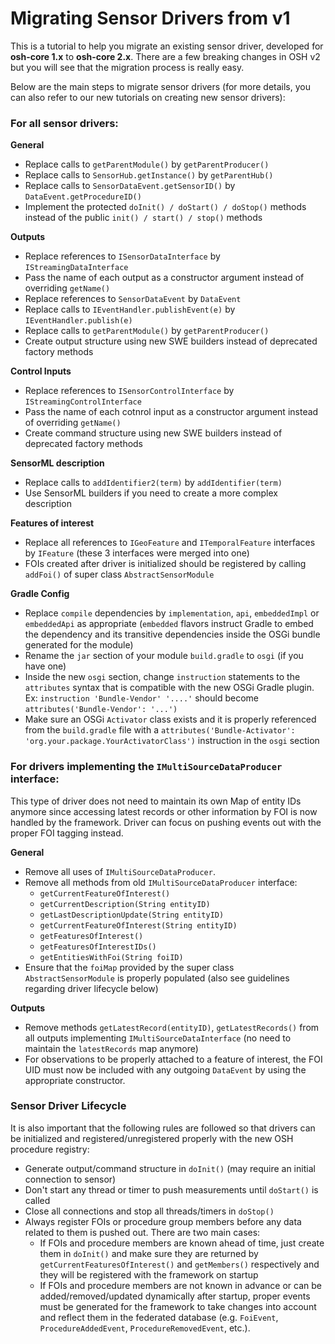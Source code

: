 # Migrating Sensor Drivers from v1

This is a tutorial to help you migrate an existing sensor driver, developed for **osh-core 1.x** to **osh-core 2.x**. There are a few breaking changes in OSH v2 but you will see that the migration process is really easy.

Below are the main steps to migrate sensor drivers (for more details, you can also refer to our new tutorials on creating new sensor drivers):


### For all sensor drivers:

**General**
- Replace calls to `getParentModule()` by `getParentProducer()` 
- Replace calls to `SensorHub.getInstance()` by `getParentHub()`
- Replace calls to `SensorDataEvent.getSensorID()` by `DataEvent.getProcedureID()`
- Implement the protected `doInit() / doStart() / doStop()` methods instead of the public `init() / start() / stop()` methods

**Outputs**
- Replace references to `ISensorDataInterface` by `IStreamingDataInterface`
- Pass the name of each output as a constructor argument instead of overriding `getName()`
- Replace references to `SensorDataEvent` by `DataEvent`
- Replace calls to `IEventHandler.publishEvent(e)` by `IEventHandler.publish(e)`
- Replace calls to `getParentModule()` by `getParentProducer()`
- Create output structure using new SWE builders instead of deprecated factory methods

**Control Inputs**
- Replace references to `ISensorControlInterface` by `IStreamingControlInterface`
- Pass the name of each cotnrol input as a constructor argument instead of overriding `getName()`
- Create command structure using new SWE builders instead of deprecated factory methods

**SensorML description**
- Replace calls to `addIdentifier2(term)` by `addIdentifier(term)`
- Use SensorML builders if you need to create a more complex description

**Features of interest**
- Replace all references to `IGeoFeature` and `ITemporalFeature` interfaces by `IFeature` (these 3 interfaces were merged into one)
- FOIs created after driver is initialized should be registered by calling `addFoi()` of super class `AbstractSensorModule`

**Gradle Config**
- Replace `compile` dependencies by `implementation`, `api`, `embeddedImpl` or `embeddedApi` as appropriate (`embedded` flavors instruct Gradle to embed the dependency and its transitive dependencies inside the OSGi bundle generated for the module)
- Rename the `jar` section of your module `build.gradle` to `osgi` (if you have one)
- Inside the new `osgi` section, change `instruction` statements to the `attributes` syntax that is compatible with the new OSGi Gradle plugin.<br/>
  Ex: `instruction 'Bundle-Vendor' '....'` should become `attributes('Bundle-Vendor': '...')`
- Make sure an OSGi `Activator` class exists and it is properly referenced from the `build.gradle` file with a `attributes('Bundle-Activator': 'org.your.package.YourActivatorClass')` instruction in the `osgi` section



### For drivers implementing the `IMultiSourceDataProducer` interface:

This type of driver does not need to maintain its own Map of entity IDs anymore since accessing latest records or other information by FOI is now handled by the framework. Driver can focus on pushing events out with the proper FOI tagging instead.

**General**

- Remove all uses of `IMultiSourceDataProducer`.
- Remove all methods from old `IMultiSourceDataProducer` interface:
  - `getCurrentFeatureOfInterest()`
  - `getCurrentDescription(String entityID)`
  - `getLastDescriptionUpdate(String entityID)`
  - `getCurrentFeatureOfInterest(String entityID)`
  - `getFeaturesOfInterest()`
  - `getFeaturesOfInterestIDs()`
  - `getEntitiesWithFoi(String foiID)`
- Ensure that the `foiMap` provided by the super class `AbstractSensorModule` is properly populated (also see guidelines regarding driver lifecycle below)

**Outputs**
- Remove methods `getLatestRecord(entityID)`, `getLatestRecords()` from all outputs implementing `IMultiSourceDataInterface` (no need to maintain the `latestRecords` map anymore)
- For observations to be properly attached to a feature of interest, the FOI UID must now be included with any outgoing `DataEvent` by using the appropriate constructor.



### Sensor Driver Lifecycle

It is also important that the following rules are followed so that drivers can be initialized and registered/unregistered properly with the new OSH procedure registry:

- Generate output/command structure in `doInit()` (may require an initial connection to sensor)
- Don't start any thread or timer to push measurements until `doStart()` is called
- Close all connections and stop all threads/timers in `doStop()`
- Always register FOIs or procedure group members before any data related to them is pushed out. There are two main cases:
  - If FOIs and procedure members are known ahead of time, just create them in `doInit()` and make sure they are returned by `getCurrentFeaturesOfInterest()` and `getMembers()` respectively and they will be registered with the framework on startup
  - If FOIs and procedure members are not known in advance or can be added/removed/updated dynamically after startup, proper events must be generated for the framework to take changes into account and reflect them in the federated database (e.g. `FoiEvent`, `ProcedureAddedEvent`, `ProcedureRemovedEvent`, etc.).

